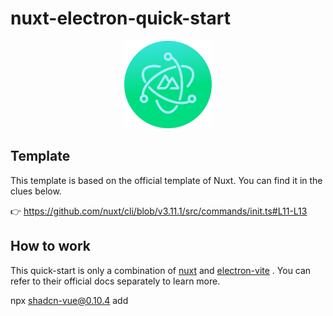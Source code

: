 # nuxt-electron-quick-start

<p align="center">
  <img width="140" src="public/logo.svg" >
</p>

## Template

This template is based on the official template of Nuxt. You can find it in the clues below.

👉 https://github.com/nuxt/cli/blob/v3.11.1/src/commands/init.ts#L11-L13

## How to work

This quick-start is only a combination of [nuxt](https://github.com/nuxt) and [electron-vite](https://github.com/electron-vite) . You can refer to their official docs separately to learn more.



npx shadcn-vue@0.10.4 add